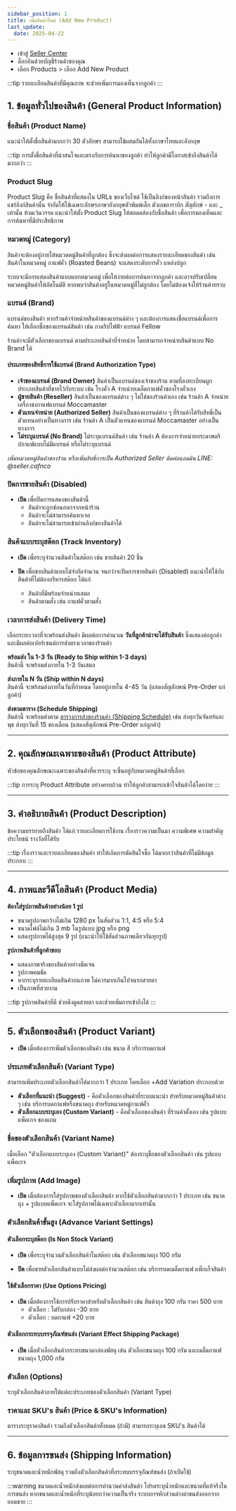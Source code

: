 ```yaml
---
sidebar_position: 1
title: เพิ่มสินค้าใหม่ (Add New Product)
last_update:
  date: 2025-04-22
---
```


- เข้าสู่ [Seller Center](https://office.panich.co)
- ล็อกอินด้วยบัญชีร้านค้าของคุณ
- เลือก Products > เลือก Add New Product

:::tip
รายละเอียดสินค้าที่มีคุณภาพ จะช่วยเพิ่มการมองเห็นจากลูกค้า
:::

## 1. ข้อมูลทั่วไปของสินค้า (General Product Information)

### ชื่อสินค้า (Product Name)

แนะนำให้ตั้งชื่อสินค้ามากกว่า 30 ตัวอักษร สามารถใช้ผสมกันได้ทั้งภาษาไทยและอังกฤษ

:::tip
การตั้งชื่อสินค้าที่น่าสนใจและตรงกับการค้นหาของลูกค้า
ทำให้ลูกค้ามีโอกาสเข้าถึงสินค้าได้มากกว่า
:::

### Product Slug

Product Slug คือ ชื่อสินค้าที่แสดงใน URLs ของเว็บไซต์ ใช้เป็นลิงก์ของหน้าสินค้า รวมถึงการแชร์ลิงก์สินค้านั้น จำกัดให้ใช้เฉพาะอักษรภาษาอังกฤษตัวพิมพ์เล็ก ตัวเลขอาราบิก สัญลักษ์ - และ \_ เท่านั้น ห้ามเว้นวรรค แนะนำให้ตั้ง Product Slug ให้สอดคล้องกับชื่อสินค้า เพื่อการมองเห็นและการค้นหาที่มีประสิทธิภาพ

### หมวดหมู่ (Category)

สินค้าจะต้องอยู่ภายใต้หมวดหมู่สินค้าที่ถูกต้อง ซึ่งจะส่งผลต่อการแสดงรายละเอียดของสินค้า เช่น สินค้าในหมวดหมู่ กาแฟคั่ว (Roasted Beans) จะแสดงระดับการคั่ว แหล่งปลูก

ระบบจะมีการแสดงสินค้าแบบแยกหมวดหมู่ เพื่อให้ง่ายต่อการค้นหาจากลูกค้า และอาจปรับเปลี่ยนหมวดหมู่สินค้าให้อัตโนมัติ หากพบว่าสินค้าอยู่ในหมวดหมู่ที่ไม่ถูกต้อง
โดยไม่ต้องแจ้งให้ร้านค้าทราบ

### แบรนด์ (Brand)

แบรนด์ของสินค้า หากร้านค้าจำหน่ายสินค้าของแบรนด์ต่าง ๆ และต้องการแสดงชื่อแบรนด์เพื่อการค้นหา ให้เลือกชื่อของแบรนด์สินค้า เช่น กาดริปไฟฟ้า แบรนด์ Fellow

ร้านค้าจะมีตัวเลือกของแบรนด์ ตามประเภทสินค้าที่จำหน่าย โดยสามารถจำหน่ายสินค้าแบบ No Brand ได้

#### ประเภทของสิทธิ์การใช้แบรนด์ (Brand Authorization Type)

- **เจ้าของแบรนด์ (Brand Owner)**
  สินค้าเป็นแบรนด์ของเจ้าของร้าน ตามที่ลงทะเบียนผูกประเภทสินค้าที่ขายไว้กับระบบ เช่น โรงคั่ว A จำหน่ายเมล็ดกาแฟคั่วของโรงคั่วเอง
- **ผู้ขายสินค้า (Reseller)**
  สินค้าเป็นของแบรนด์ต่าง ๆ ไม่ใช่ของร้านค้าเอง เช่น ร้านค้า A จำหน่ายเครื่องชงกาแฟแบรนด์ Moccamaster
- **ตัวแทนจำหน่าย (Authorized Seller)**
  สินค้าเป็นของแบรนด์ต่าง ๆ ที่ร้านค้าได้รับสิทธิ์เป็นตัวแทนอย่างเป็นทางการ เช่น ร้านค้า A เป็นตัวแทนของแบรนด์ Moccamaster อย่างเป็นทางการ
- **ไม่ระบุแบรนด์ (No Brand)**
  ไม่ระบุแบรนด์สินค้า เช่น ร้านค้า A ต้องการจำหน่ายกระดาษดริปกาแฟแบบไม่มีแบรนด์ หรือไม่ระบุแบรนด์

_เพิ่มหมวดหมู่สินค้าของร้าน หรือเพิ่มสิทธิ์การเป็น Authorized Seller ติดต่อแอดมิน LINE: @seller.cafnco_

### ปิดการขายสินค้า (Disabled)

- **เปิด** เพื่อปิดการแสดงของสินค้านี้
  - สินค้าจะถูกซ่อนออกจากหน้าร้าน
  - สินค้าจะไม่สามารถค้นหาเจอ
  - สินค้าจะไม่สามารถเข้าผ่านลิงก์ของสินค้าได้

### สินค้าแบบระบุสต๊อก (Track Inventory)

- **เปิด** เพื่อระบุจำนวนสินค้าในสต๊อก เช่น ขายสินค้า 20 ชิ้น

- **ปิด** เพื่อขายสินค้าแบบไม่จำกัดจำนวน จนกว่าจะปิดการขายสินค้า (Disabled) แนะนำให้ใช้กับสินค้าที่ไม่ต้องบริหารสต๊อก ได้แก่
  - สินค้าที่มีพร้อมจำหน่ายเสมอ
  - สินค้าตามสั่ง เช่น กาแฟคั่วตามสั่ง

### เวลาการส่งสินค้า (Delivery Time)

เลือกระยะเวลาที่จะพร้อมส่งสินค้า มีผลต่อการคำนวณ **วันที่ลูกค้าน่าจะได้รับสินค้า** ซึ่งแสดงต่อลูกค้า และมีผลต่อเปอร์เซนต์การส่งตรงเวลาของร้านค้า

**พร้อมส่ง ใน 1-3 วัน (Ready to Ship within 1-3 days)**<br />
สินค้านี้ จะพร้อมส่งภายใน 1-3 วันเสมอ

**ส่งภายใน N วัน (Ship within N days)**<br />
สินค้านี้ จะพร้อมส่งภายในวันที่กำหนด โดยอยู่ภายใน 4-45 วัน (แสดงสัญลักษณ์ Pre-Order แก่ลูกค้า)

**ส่งตามตาราง (Schedule Shipping)**<br />
สินค้านี้ จะพร้อมส่งตาม [ตารางการส่งของร้านค้า (Shipping Schedule)](docs/shop/shipping/shipping-schedule.md) เช่น ส่งทุกวันจันทร์และพุธ ส่งทุกวันที่ 15 ของเดือน (แสดงสัญลักษณ์ Pre-Order แก่ลูกค้า)

---

## 2. คุณลักษณะเฉพาะของสินค้า (Product Attribute)

หัวข้อของคุณลักษณะเฉพาะของสินค้าที่ควรระบุ จะขึ้นอยู่กับหมวดหมู่สินค้าที่เลือก

:::tip
การระบุ Product Attribute อย่างครบถ้วน ทำให้ลูกค้าสามารถเข้าใจสินค้าได้โดยง่าย
:::

---

## 3. คำอธิบายสินค้า (Product Description)

ข้อความบรรยายถึงสินค้า ได้แก่ รายละเอียดการใช้งาน เรื่องราวความเป็นมา ความพิเศษ ความสำคัญ ประโยชน์ รางวัลที่ได้รับ

:::tip
เรื่องราวและรายละเอียดของสินค้า ทำให้เกิดการตัดสินใจซื้อ ได้มากกว่าสินค้าที่ไม่มีข้อมูลประกอบ
:::

---

## 4. ภาพและวีดีโอสินค้า (Product Media)

**ต้องใส่รูปภาพสินค้าอย่างน้อย 1 รูป**

- ขนาดรูปภาพกว้างไม่เกิน 1280 px ในสัดส่วน 1:1, 4:5 หรือ 5:4
- ขนาดไฟล์ไม่เกิน 3 mb ในรูปแบบ jpg หรือ png
- แสดงรูปภาพได้สูงสุด 9 รูป (แนะนำให้ใช้สัดส่วนภาพเดียวกันทุกรูป)

**รูปภาพสินค้าที่ลูกค้าชอบ**

- แสดงภาพจริงของสินค้าอย่างชัดเจน
- รูปภาพคมชัด
- หากระบุรายละเอียดสินค้าบนภาพ ไม่ควรมากเกินไปจนรกสายตา
- เป็นภาพที่สวยงาม

:::tip
รูปภาพสินค้าที่ดี ช่วยดึงดูดสายตา และช่วยเพิ่มการเข้าถึงได้
:::

---

## 5. ตัวเลือกของสินค้า (Product Variant)

- **เปิด** เมื่อต้องการเพิ่มตัวเลือกของสินค้า เช่น ขนาด สี บริการบดกาแฟ

### ประเภทตัวเลือกสินค้า (Variant Type)

สามารถเพิ่มประเภทตัวเลือกสินค้าได้มากกว่า 1 ประเภท โดยเลือก +Add Variation ประกอบด้วย

- **ตัวเลือกที่แนะนำ (Suggest)** - คือตัวเลือกของสินค้าที่ระบบแนะนำ สำหรับหมวดหมู่สินค้าต่าง ๆ เช่น บริการบดกาแฟหรือขนาดถุง สำหรับหมวดหมู่กาแฟคั่ว
- **ตัวเลือกแบบระบุเอง (Custom Variant)** - คือตัวเลือกของสินค้า ที่ร้านค้าตั้งเอง เช่น รูปแบบแพ็คเกจ ของแถม

### ชื่อของตัวเลือกสินค้า (Variant Name)

เมื่อเลือก "ตัวเลือกแบบระบุเอง (Custom Variant)" ต้องระบุชื่อของตัวเลือกสินค้า เช่น รูปแบบแพ็คเกจ

### เพิ่มรูปภาพ (Add Image)

- **เปิด** เมื่อต้องการใส่รูปภาพของตัวเลือกสินค้า หากใช้ตัวเลือกสินค้ามากกว่า 1 ประเภท เช่น ขนาดถุง + รูปแบบแพ็คเกจ จะใส่รูปภาพได้เฉพาะตัวเลือกแรกเท่านั้น

### ตัวเลือกสินค้าขั้นสูง (Advance Variant Settings)

#### ตัวเลือกระบุสต๊อก (Is Non Stock Variant)

- **เปิด** เพื่อระบุจำนวนตัวเลือกสินค้าในสต๊อก เช่น ตัวเลือกขนาดถุง 100 กรัม

- **ปิด** เพื่อขายตัวเลือกสินค้าแบบไม่ส่งผลต่อจำนวนสต๊อก เช่น บริการบดเมล็ดกาแฟ แพ็กเก็จสินค้า

#### ใช้ตัวเลือกราคา (Use Options Pricing)

- **เปิด** เมื่อต้องการใช้การปรับราคาสำหรับตัวเลือกสินค้า เช่น สินค้าถุง 100 กรัม ราคา 500 บาท
  - ตัวเลือก : ไม่รับกล่อง -30 บาท
  - ตัวเลือก : บดกาแฟ +20 บาท

#### ตัวเลือกกระทบบรรจุภัณฑ์ขนส่ง (Variant Effect Shipping Package)

- **เปิด** เมื่อตัวเลือกสินค้ากระทบขนาดกล่องพัสดุ เช่น ตัวเลือกขนาดถุง 100 กรัม และเมล็ดกาแฟขนาดถุง 1,000 กรัม

### ตัวเลือก (Options)

ระบุตัวเลือกสินค้าภายใต้แต่ละประเภทของตัวเลือกสินค้า (Variant Type)

### ราคาและ SKU's สินค้า (Price & SKU's Information)

ตารางระบุราคาสินค้า รวมถึงตัวเลือกสินค้าทั้งหมด (ถ้ามี) สามารถระบุเลข SKU's สินค้าได้

---

## 6. ข้อมูลการขนส่ง (Shipping Information)

ระบุขนาดและน้ำหนักพัสดุ รวมถึงตัวเลือกสินค้าที่กระทบบรรจุภัณฑ์ขนส่ง (ถ้าเปิดใช้)

:::warning
ขนาดและน้ำหนักส่งผลต่อการคำนวนค่าส่งสินค้า โปรดระบุน้ำหนักและขนาดที่แท้จริงในการขนส่ง หากขนาดและน้ำหนักที่ระบุน้อยกว่าความเป็นจริง ระบบอาจหักส่วนต่างค่าขนส่งออกจากยอดขาย
:::
